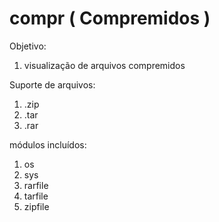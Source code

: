 # compr ( Compremidos )

Objetivo:
1. visualização de arquivos compremidos

Suporte de arquivos:
1. .zip
2. .tar
3. .rar

módulos incluídos:
1. os
2. sys
3. rarfile
4. tarfile
5. zipfile
